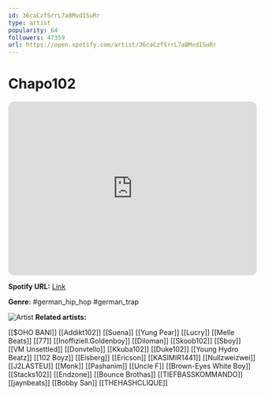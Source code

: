 ```yaml
---
id: 36caCzfSrrL7a8Mvd1SuRr
type: artist
popularity: 64
followers: 47359
url: https://open.spotify.com/artist/36caCzfSrrL7a8Mvd1SuRr
---
```

# Chapo102

<iframe style="border-radius:12px" src="https://open.spotify.com/embed/artist/36caCzfSrrL7a8Mvd1SuRr" width="100%" height="352" frameBorder="0" allowfullscreen="" allow="autoplay; clipboard-write; encrypted-media; fullscreen; picture-in-picture" loading="lazy"></iframe>

**Spotify URL:** [Link](https://open.spotify.com/artist/36caCzfSrrL7a8Mvd1SuRr)

**Genre:**  #german_hip_hop #german_trap

![Artist](https://i.scdn.co/image/ab6761610000e5eba1c9593897a803f9eb1ace04)
**Related artists:**

[[$OHO BANI]]
[[Addikt102]]
[[Suena]]
[[Yung Pear]]
[[Lucry]]
[[Melle Beats]]
[[77]]
[[Inoffiziell.Goldenboy]]
[[Diloman]]
[[Skoob102]]
[[Sboy]]
[[VM Unsettled]]
[[Donvtello]]
[[Kkuba102]]
[[Duke102]]
[[Young Hydro Beatz]]
[[102 Boyz]]
[[Eisberg]]
[[Ericson]]
[[KASIMIR1441]]
[[Nullzweizwei]]
[[J2LASTEU]]
[[Monk]]
[[Pashanim]]
[[Uncle F]]
[[Brown-Eyes White Boy]]
[[Stacks102]]
[[Endzone]]
[[Bounce Brothas]]
[[TIEFBASSKOMMANDO]]
[[jaynbeats]]
[[Bobby San]]
[[THEHASHCLIQUE]]
